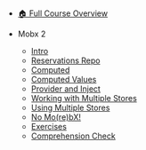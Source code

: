- [🏠 Full Course Overview](/README)


- Mobx 2
  - [Intro](./Intro.md "Intro")
  - [Reservations Repo](./Reservations-Repo.md "Reservations Repo")
  - [Computed](./Computed.md "Computed")
  - [Computed Values](./Computed-Values.md "Computed Values")
  - [Provider and Inject](./Provider-and-Inject.md "Provider and Inject")
  - [Working with Multiple Stores](./Working-with-Multiple-Stores.md "Working with Multiple Stores")
  - [Using Multiple Stores](./Using-Multiple-Stores.md "Using Multiple Stores")
  - [No Mo(re)bX!](./No-Mo-re-bX-.md "No Mo(re)bX!")
  - [Exercises](./Exercises.md "Exercises")
  - [Comprehension Check](./Comprehension-Check.md "Comprehension Check")
